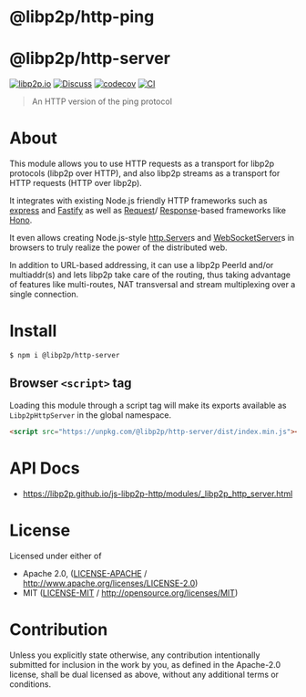 # @libp2p/http-ping

# @libp2p/http-server

[![libp2p.io](https://img.shields.io/badge/project-libp2p-yellow.svg?style=flat-square)](http://libp2p.io/)
[![Discuss](https://img.shields.io/discourse/https/discuss.libp2p.io/posts.svg?style=flat-square)](https://discuss.libp2p.io)
[![codecov](https://img.shields.io/codecov/c/github/libp2p/js-libp2p-http.svg?style=flat-square)](https://codecov.io/gh/libp2p/js-libp2p-http)
[![CI](https://img.shields.io/github/actions/workflow/status/libp2p/js-libp2p-http/js-test-and-release.yml?branch=main\&style=flat-square)](https://github.com/libp2p/js-libp2p-http/actions/workflows/js-test-and-release.yml?query=branch%3Amain)

> An HTTP version of the ping protocol

# About

<!--

!IMPORTANT!

Everything in this README between "# About" and "# Install" is automatically
generated and will be overwritten the next time the doc generator is run.

To make changes to this section, please update the @packageDocumentation section
of src/index.js or src/index.ts

To experiment with formatting, please run "npm run docs" from the root of this
repo and examine the changes made.

-->

This module allows you to use HTTP requests as a transport for libp2p
protocols (libp2p over HTTP), and also libp2p streams as a transport for HTTP
requests (HTTP over libp2p).

It integrates with existing Node.js friendly HTTP frameworks such as
[express](https://expressjs.com/) and [Fastify](https://fastify.dev) as well
as [Request](https://developer.mozilla.org/en-US/docs/Web/API/Request)/
[Response](https://developer.mozilla.org/en-US/docs/Web/API/Response)-based
frameworks like [Hono](https://hono.dev/).

It even allows creating Node.js-style [http.Server](https://nodejs.org/api/http.html#class-httpserver)s
and [WebSocketServer](https://github.com/websockets/ws/blob/HEAD/doc/ws.md#class-websocketserver)s
in browsers to truly realize the power of the distributed web.

In addition to URL-based addressing, it can use a libp2p PeerId and/or
multiaddr(s) and lets libp2p take care of the routing, thus taking advantage
of features like multi-routes, NAT transversal and stream multiplexing over a
single connection.

# Install

```console
$ npm i @libp2p/http-server
```

## Browser `<script>` tag

Loading this module through a script tag will make its exports available as `Libp2pHttpServer` in the global namespace.

```html
<script src="https://unpkg.com/@libp2p/http-server/dist/index.min.js"></script>
```

# API Docs

- <https://libp2p.github.io/js-libp2p-http/modules/_libp2p_http_server.html>

# License

Licensed under either of

- Apache 2.0, ([LICENSE-APACHE](https://github.com/libp2p/js-libp2p-http/blob/main/packages/http-server/LICENSE-APACHE) / <http://www.apache.org/licenses/LICENSE-2.0>)
- MIT ([LICENSE-MIT](https://github.com/libp2p/js-libp2p-http/blob/main/packages/http-server/LICENSE-MIT) / <http://opensource.org/licenses/MIT>)

# Contribution

Unless you explicitly state otherwise, any contribution intentionally submitted for inclusion in the work by you, as defined in the Apache-2.0 license, shall be dual licensed as above, without any additional terms or conditions.
